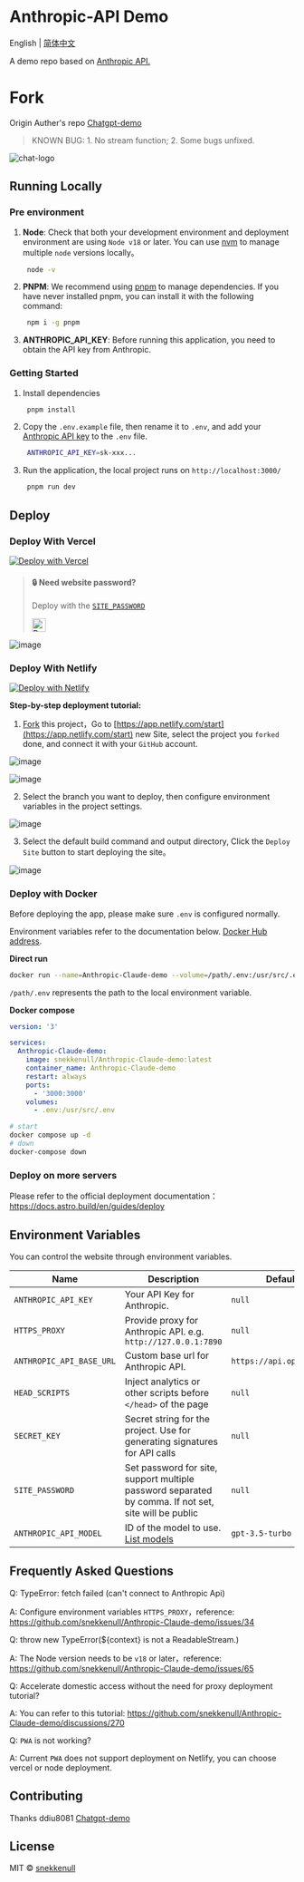 # Anthropic-API Demo

English | [简体中文](./README.zh-CN.md)

A demo repo based on [Anthropic API.](https://console.anthropic.com/docs/api)

# Fork
Origin Auther's repo [Chatgpt-demo](https://github.com/ddiu8081/chatgpt-demo)

>KNOWN BUG: 1. No stream function; 2. Some bugs unfixed.

![chat-logo](https://lever-client-logos.s3.us-west-2.amazonaws.com/d63643d1-7a20-4e1b-b46d-5308d32d64c2-1622139505411.png)



## Running Locally

### Pre environment
1. **Node**: Check that both your development environment and deployment environment are using `Node v18` or later. You can use [nvm](https://github.com/nvm-sh/nvm) to manage multiple `node` versions locally。
   ```bash
    node -v
   ```
2. **PNPM**: We recommend using [pnpm](https://pnpm.io/) to manage dependencies. If you have never installed pnpm, you can install it with the following command:
   ```bash
    npm i -g pnpm
   ```
3. **ANTHROPIC_API_KEY**: Before running this application, you need to obtain the API key from Anthropic. 

### Getting Started

1. Install dependencies
   ```bash
    pnpm install
   ```
2. Copy the `.env.example` file, then rename it to `.env`, and add your [Anthropic API key](https://platform.openai.com/account/api-keys) to the `.env` file.
   ```bash
    ANTHROPIC_API_KEY=sk-xxx...
   ```
3. Run the application, the local project runs on `http://localhost:3000/`
   ```bash
    pnpm run dev
   ```

## Deploy

### Deploy With Vercel

[![Deploy with Vercel](https://vercel.com/button)](https://vercel.com/new/clone?repository-url=https%3A%2F%2Fgithub.com%2Fsnekkenull%2FAnthropic-Claude-demo&env=ANTHROPIC_API_KEY&envDescription=Anthropic%20API%20Key&envLink=https%3A%2F%2Fplatform.openai.com%2Faccount%2Fapi-keys)



> #### 🔒 Need website password?
> 
> Deploy with the [`SITE_PASSWORD`](#environment-variables)
> 
> <a href="https://vercel.com/new/clone?repository-url=https%3A%2F%2Fgithub.com%2Fsnekkenull%2FAnthropic-Claude-demo&env=ANTHROPIC_API_KEY&env=SITE_PASSWORD&envDescription=Anthropic%20API%20Key&envLink=https%3A%2F%2Fplatform.openai.com%2Faccount%2Fapi-keys" alt="Deploy with Vercel" target="_blank"><img src="https://vercel.com/button" alt="Deploy with Vercel" height=24 style="vertical-align: middle; margin-right: 4px;"></a>

![image](https://cdn.staticaly.com/gh/yzh990918/static@master/20230310/image.4wzfb79qt7k0.webp)


### Deploy With Netlify

[![Deploy with Netlify](https://www.netlify.com/img/deploy/button.svg)](https://app.netlify.com/start/deploy?repository=https://github.com/snekkenull/Anthropic-Claude-demo#ANTHROPIC_API_KEY=&HTTPS_PROXY=&ANTHROPIC_API_BASE_URL=&HEAD_SCRIPTS=&SECRET_KEY=&ANTHROPIC_API_MODEL=&SITE_PASSWORD=)

**Step-by-step deployment tutorial:**

1. [Fork](https://github.com/snekkenull/Anthropic-Claude-demo/fork) this project，Go to [https://app.netlify.com/start](https://app.netlify.com/start) new Site, select the project you `forked` done, and connect it with your `GitHub` account.

![image](https://cdn.staticaly.com/gh/yzh990918/static@master/20230310/image.3nlt4hgzb16o.webp)

![image](https://cdn.staticaly.com/gh/yzh990918/static@master/20230310/image.5fhfouap270g.webp)


2. Select the branch you want to deploy, then configure environment variables in the project settings.

![image](https://cdn.staticaly.com/gh/yzh990918/static@master/20230311/image.gfs9lx8c854.webp)

3. Select the default build command and output directory, Click the `Deploy Site` button to start deploying the site。

![image](https://cdn.staticaly.com/gh/yzh990918/static@master/20230311/image.4jky9e1wbojk.webp)


### Deploy with Docker

Before deploying the app, please make sure `.env` is configured normally.

Environment variables refer to the documentation below. [Docker Hub address](https://hub.docker.com/r/snekkenull/Anthropic-Claude-demo).

**Direct run**
```bash
docker run --name=Anthropic-Claude-demo --volume=/path/.env:/usr/src/.env:rw -p 3000:3000 -d snekkenull/Anthropic-Claude-demo:latest
```
`/path/.env` represents the path to the local environment variable.


**Docker compose**
```yml
version: '3'

services:
  Anthropic-Claude-demo:
    image: snekkenull/Anthropic-Claude-demo:latest
    container_name: Anthropic-Claude-demo
    restart: always
    ports:
      - '3000:3000'
    volumes:
      - .env:/usr/src/.env
```

```bash
# start
docker compose up -d
# down
docker-compose down
```

### Deploy on more servers

Please refer to the official deployment documentation：https://docs.astro.build/en/guides/deploy

## Environment Variables

You can control the website through environment variables.

| Name | Description | Default |
| --- | --- | --- |
| `ANTHROPIC_API_KEY` | Your API Key for Anthropic. | `null` |
| `HTTPS_PROXY` | Provide proxy for Anthropic API. e.g. `http://127.0.0.1:7890` | `null` |
| `ANTHROPIC_API_BASE_URL` | Custom base url for Anthropic API. | `https://api.openai.com` |
| `HEAD_SCRIPTS` | Inject analytics or other scripts before `</head>` of the page | `null` |
| `SECRET_KEY` | Secret string for the project. Use for generating signatures for API calls | `null` |
| `SITE_PASSWORD` | Set password for site, support multiple password separated by comma. If not set, site will be public | `null` |
| `ANTHROPIC_API_MODEL` | ID of the model to use. [List models](https://platform.openai.com/docs/api-reference/models/list) | `gpt-3.5-turbo` |


## Frequently Asked Questions

Q: TypeError: fetch failed (can't connect to Anthropic Api)

A: Configure environment variables `HTTPS_PROXY`，reference: https://github.com/snekkenull/Anthropic-Claude-demo/issues/34

Q: throw new TypeError(${context} is not a ReadableStream.)

A: The Node version needs to be `v18` or later，reference: https://github.com/snekkenull/Anthropic-Claude-demo/issues/65

Q: Accelerate domestic access without the need for proxy deployment tutorial?

A: You can refer to this tutorial: https://github.com/snekkenull/Anthropic-Claude-demo/discussions/270

Q: `PWA` is not working?

A: Current `PWA` does not support deployment on Netlify, you can choose vercel or node deployment.
## Contributing

Thanks ddiu8081 [Chatgpt-demo](https://github.com/ddiu8081/chatgpt-demo)
## License

MIT © [snekkenull](https://github.com/snekkenull/Anthropic-Claude-demo/blob/main/LICENSE)
